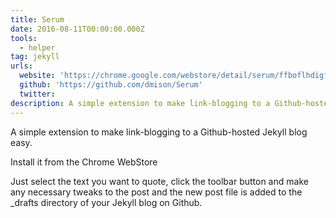 ```yaml
---
title: Serum
date: 2016-08-11T00:00:00.000Z
tools: 
  - helper
tag: jekyll
urls:
  website: 'https://chrome.google.com/webstore/detail/serum/ffboflhdigfmnnokjjcmfipgehggjhlj'
  github: 'https://github.com/dmison/Serum'
  twitter:
description: A simple extension to make link-blogging to a Github-hosted Jekyll blog easy.
---
```



A simple extension to make link-blogging to a Github-hosted Jekyll blog easy.

Install it from the Chrome WebStore

Just select the text you want to quote, click the toolbar button and make any necessary tweaks to the post and the new post file is added to the _drafts directory of your Jekyll blog on Github.